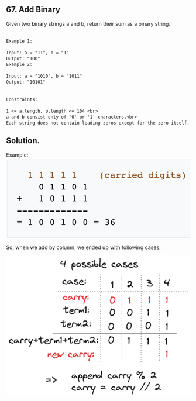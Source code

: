 ## 67. Add Binary
Given two binary strings a and b, return their sum as a binary string.

```

Example 1:

Input: a = "11", b = "1"
Output: "100"
Example 2:

Input: a = "1010", b = "1011"
Output: "10101"
 

Constraints:

1 <= a.length, b.length <= 104 <br>
a and b consist only of '0' or '1' characters.<br>
Each string does not contain leading zeros except for the zero itself.
```

## Solution.
Example: 
![0](im2.png)

So, when we add by column, we ended up with following cases:


![1](im1.png)